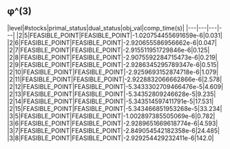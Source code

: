## φ^(3) 
 
|level|#stocks|primal_status|dual_status|obj_val|comp_time(s)|
|---|---|---|---|
|2|5|FEASIBLE_POINT|FEASIBLE_POINT|-1.020754455691659e-6|0.031|
|2|6|FEASIBLE_POINT|FEASIBLE_POINT|-2.920655586956662e-6|0.047|
|2|7|FEASIBLE_POINT|FEASIBLE_POINT|-2.915511951729846e-6|0.125|
|2|8|FEASIBLE_POINT|FEASIBLE_POINT|-2.9075592284715473e-6|0.219|
|2|9|FEASIBLE_POINT|FEASIBLE_POINT|-2.9286345295789347e-6|0.515|
|2|10|FEASIBLE_POINT|FEASIBLE_POINT|-2.9259693152874718e-6|1.079|
|2|11|FEASIBLE_POINT|FEASIBLE_POINT|-2.9228832066662866e-6|2.578|
|2|12|FEASIBLE_POINT|FEASIBLE_POINT|-5.3433302709466476e-5|4.609|
|2|13|FEASIBLE_POINT|FEASIBLE_POINT|-5.34352809246628e-5|9.235|
|2|14|FEASIBLE_POINT|FEASIBLE_POINT|-5.343514597411791e-5|17.531|
|2|15|FEASIBLE_POINT|FEASIBLE_POINT|-5.343466851953268e-5|33.234|
|3|5|FEASIBLE_POINT|FEASIBLE_POINT|-1.002897385505069e-6|0.782|
|3|6|FEASIBLE_POINT|FEASIBLE_POINT|-2.9289651669618774e-6|4.593|
|3|7|FEASIBLE_POINT|FEASIBLE_POINT|-2.849054542182358e-6|24.485|
|3|8|FEASIBLE_POINT|FEASIBLE_POINT|-2.929254429232411e-6|142.0|
